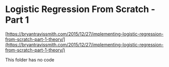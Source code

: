 # Logistic Regression From Scratch - Part 1

[https://bryantravissmith.com/2015/12/27/implementing-logistic-regression-from-scratch-part-1-theory/](https://bryantravissmith.com/2015/12/27/implementing-logistic-regression-from-scratch-part-1-theory/)

This folder has no code